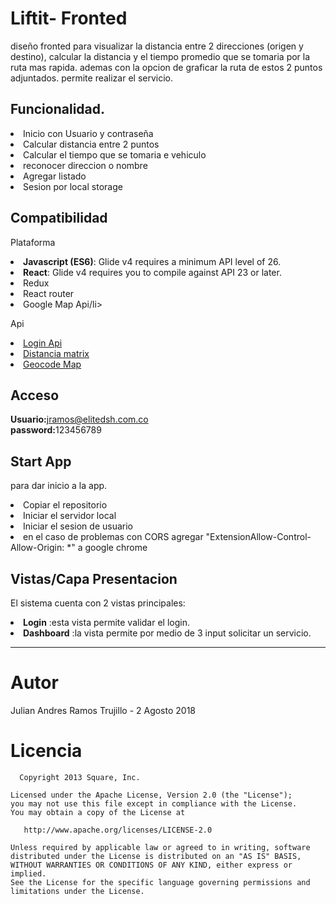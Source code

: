 # Liftit- Fronted
<p>diseño fronted para visualizar la distancia entre 2 direcciones (origen y destino), calcular la distancia y el tiempo
promedio que se tomaria por la ruta mas rapida. ademas con la opcion de graficar la ruta de estos 2 puntos adjuntados.
permite realizar el servicio.</p>



## Funcionalidad.
<li>Inicio con Usuario y contraseña</li>
<li>Calcular distancia entre 2 puntos</li>
<li>Calcular el tiempo que se tomaria e vehiculo</li>
<li>reconocer direccion o nombre </li>
<li>Agregar listado</li>
<li>Sesion por local storage</li>

## Compatibilidad
Plataforma
<li><strong>Javascript (ES6)</strong>: Glide v4 requires a minimum API level of 26.</li>
<li><strong>React</strong>: Glide v4 requires you to compile against API 23 or later.</li>
<li>Redux</li>
<li>React router</li>
<li>Google Map Api/li>

<br>

Api
<li><a href="https://www.mocky.io/v2/5b61ed61300000f10d6a4424">Login Api</a></li>
<li><a href="https://developers.google.com/maps/documentation/distance-matrix/intro">Distancia matrix</a></li>
<li><a href="https://developers.google.com/maps/documentation/geocoding/intro">Geocode Map</a></li>

## Acceso

<strong>Usuario:</strong>jramos@elitedsh.com.co
<br>
<strong>password:</strong>123456789
<br>

## Start App
para dar inicio a la app.
<li>Copiar el repositorio</li>
<li>Iniciar el servidor local</li>
<li>Iniciar el sesion de usuario</li>
<li>en el caso de problemas con CORS agregar "ExtensionAllow-Control-Allow-Origin: *" a google chrome</li>




## Vistas/Capa Presentacion
El sistema cuenta con 2 vistas principales:
<br>
<li><strong>Login</strong> :esta vista permite validar el login.</li>
<li><strong>Dashboard</strong> :la vista permite por medio de 3 input solicitar un servicio.</li>


--------------------------------------

# Autor
<p>Julian Andres Ramos Trujillo - 2 Agosto 2018</p>

# Licencia

```
  Copyright 2013 Square, Inc.

Licensed under the Apache License, Version 2.0 (the "License");
you may not use this file except in compliance with the License.
You may obtain a copy of the License at

   http://www.apache.org/licenses/LICENSE-2.0

Unless required by applicable law or agreed to in writing, software
distributed under the License is distributed on an "AS IS" BASIS,
WITHOUT WARRANTIES OR CONDITIONS OF ANY KIND, either express or implied.
See the License for the specific language governing permissions and
limitations under the License.
```

